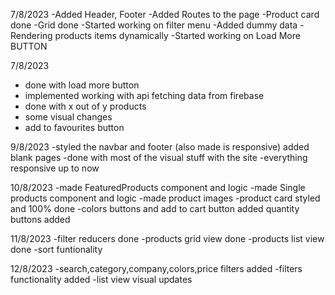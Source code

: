 7/8/2023
-Added Header, Footer
-Added Routes to the page
-Product card done
-Grid done
-Started working on filter menu
-Added dummy data
-Rendering products items dynamically 
-Started working on Load More BUTTON

7/8/2023
- done with load more button
- implemented working with api fetching data from firebase
- done with x out of y products
- some visual changes
- add to favourites button

9/8/2023
-styled the navbar and footer (also made is responsive) added blank pages 
-done with most of the visual stuff with the site
-everything responsive up to now

10/8/2023
-made FeaturedProducts component and logic
-made Single products component and logic
-made product images
-product card styled and 100% done
-colors buttons and add to cart button added quantity buttons added

11/8/2023
-filter reducers done
-products grid view done
-products list view done
-sort funtionality

12/8/2023
-search,category,company,colors,price filters added
-filters functionality added
-list view visual updates








